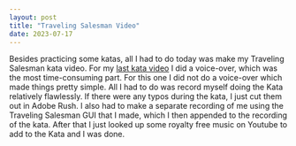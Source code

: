 ```yaml
---
layout: post
title: "Traveling Salesman Video"
date: 2023-07-17
---
```


Besides practicing some katas, all I had to do today was make my Traveling Salesman kata video. For my [last kata video](https://www.youtube.com/watch?v=JGAPlWsKqro) I did a voice-over,
which was the most time-consuming part. For this one I did not do a voice-over which made things pretty simple. All I had to do was record myself
doing the Kata relatively flawlessly. If there were any typos during the kata, I just cut them out in Adobe Rush. I also had
to make a separate recording of me using the Traveling Salesman GUI that I made, which I then appended to the
recording of the kata. After that I just looked up some royalty free music on Youtube to add to the Kata and I was done.